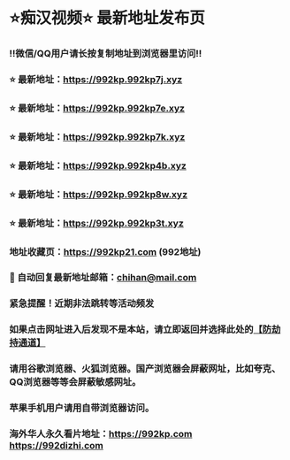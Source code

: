 # ⭐️痴汉视频⭐️ 最新地址发布页

### ‼️微信/QQ用户请长按复制地址到浏览器里访问‼️

### ⭐️ 最新地址：https://992kp.992kp7j.xyz

### ⭐️ 最新地址：https://992kp.992kp7e.xyz

### ⭐️ 最新地址：https://992kp.992kp7k.xyz

### ⭐️ 最新地址：https://992kp.992kp4b.xyz

### ⭐️ 最新地址：https://992kp.992kp8w.xyz

### ⭐️ 最新地址：https://992kp.992kp3t.xyz



### 地址收藏页：https://992kp21.com (992地址)
### 📧 自动回复最新地址邮箱：chihan@mail.com
### 紧急提醒！近期非法跳转等活动频发
### 如果点击网址进入后发现不是本站，请立即返回并选择此处的[【防劫持通道】](https://23.224.130.222:7583)
### 请用谷歌浏览器、火狐浏览器。国产浏览器会屏蔽网址，比如夸克、QQ浏览器等等会屏蔽敏感网址。
### 苹果手机用户请用自带浏览器访问。
### 海外华人永久看片地址：https://992kp.com  https://992dizhi.com
